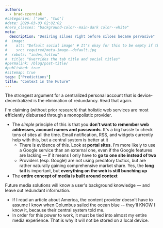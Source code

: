 ```yaml
---
authors:
  - brad-czerniak
#categories: ["one", "two"]
#date: 2020-03-03 02:02:02
#hero_classes: "background-color--main-dark color--white"
meta:
  description: "Desiring siloes right before siloes became pervasive"
#  image:
#    alt: "Default social image" # It's okay for this to be empty if the image is decorative
#    src: required/meta-image--default.jpg
#  robots: "index,follow"
#  title: "Overrides the tab title and social titles"
#permalink: /blog/post-title/
#published: true
#sitemap: true
tags: ["Predictions"]
title: "Context in the Future"
---
```


The strongest argument for a centralized personal account that is device-decentralized is the elimination of redundancy.
Read that again.

I'm claiming (without prior research) that holistic web services are most efficiently disbursed through a monopolistic provider.

  * The _simple_ principle of this is that you **don't want to remember web addresses, account names and passwords**. It's
    a big hassle to check tons of sites all the time. Email notification, RSS, and widgets currently help with this, but
    a central system is better at it
    * There is evidence of this. Look at **portal sites**. I'm more likely to use a Google service than an external one,
      even if the Google features are lacking — if it means I only have to **go to one site instead of two**
    * Providers (esp. Google) are not using predatory tactics, but are rather naturally gaining comprehensive market share.
      Yes, the **long tail** is important, but **everything on the web is still bunching up**
  * The **entire concept of media is built around context**

Future media solutions will know a user's background knowledge — and leave out redundant information.

  * If I read an article about America, the content provider doesn't have to assume I know when Columbus sailed the ocean
    blue -- they'll KNOW I know it, because their central system told me.
  * In order for this power to work, it must be tied into almost my entire media experience. That is why it will not be
    stored on a local device.
